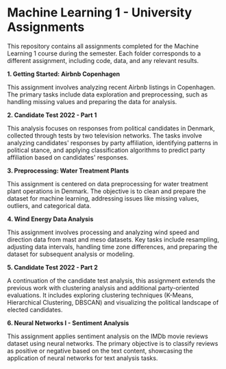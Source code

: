 # Machine Learning 1 - University Assignments

This repository contains all assignments completed for the Machine Learning 1 course during the semester. Each folder corresponds to a different assignment, including code, data, and any relevant results.

**1. Getting Started: Airbnb Copenhagen**
   
This assignment involves analyzing recent Airbnb listings in Copenhagen. The primary tasks include data exploration and preprocessing, such as handling missing values and preparing the data for analysis.

**2. Candidate Test 2022 - Part 1**
   
This analysis focuses on responses from political candidates in Denmark, collected through tests by two television networks. The tasks involve analyzing candidates' responses by party affiliation, identifying patterns in political stance, and applying classification algorithms to predict party affiliation based on candidates' responses.

**3. Preprocessing: Water Treatment Plants**
   
This assignment is centered on data preprocessing for water treatment plant operations in Denmark. The objective is to clean and prepare the dataset for machine learning, addressing issues like missing values, outliers, and categorical data.

**4. Wind Energy Data Analysis**
   
This assignment involves processing and analyzing wind speed and direction data from mast and meso datasets. Key tasks include resampling, adjusting data intervals, handling time zone differences, and preparing the dataset for subsequent analysis or modeling.

**5. Candidate Test 2022 - Part 2**
   
A continuation of the candidate test analysis, this assignment extends the previous work with clustering analysis and additional party-oriented evaluations. It includes exploring clustering techniques (K-Means, Hierarchical Clustering, DBSCAN) and visualizing the political landscape of elected candidates.

**6. Neural Networks I - Sentiment Analysis**
   
This assignment applies sentiment analysis on the IMDb movie reviews dataset using neural networks. The primary objective is to classify reviews as positive or negative based on the text content, showcasing the application of neural networks for text analysis tasks.
